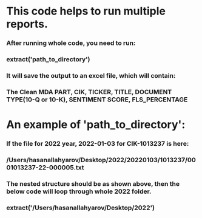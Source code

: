 # This code helps to run multiple reports.

### After running whole code, you need to run:

### extract('path_to_directory')

### It will save the output to an excel file, which will contain:

### The Clean MDA PART, CIK, TICKER, TITLE, DOCUMENT TYPE(10-Q or 10-K), SENTIMENT SCORE, FLS_PERCENTAGE



# An example of 'path_to_directory':

### If the file for 2022 year, 2022-01-03 for CIK-1013237 is here:

### /Users/hasanallahyarov/Desktop/2022/20220103/1013237/0001013237-22-000005.txt

### The nested structure should be as shown above, then the below code will loop through whole 2022 folder.

### extract('/Users/hasanallahyarov/Desktop/2022')
